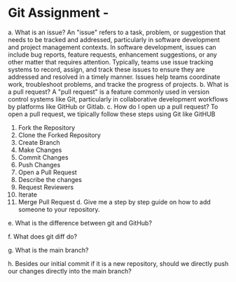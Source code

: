 # Git Assignment - <jolin0101>
a. What is an issue?
An "issue" refers to a task, problem, or suggestion that needs to be tracked and addressed, particularly in software development and project management contexts. In software development, issues can include bug reports, feature requests, enhancement suggestions, or any other matter that requires attention. Typically, teams use issue tracking systems to record, assign, and track these issues to ensure they are addressed and resolved in a timely manner. Issues help teams coordinate work, troubleshoot problems, and tracke the progress of projects.
b. What is a pull request?
A "pull request" is a feature commonly used in version control systems like Git, particularly in collaborative development workflows by platforms like GitHub or Gitlab.
c. How do I open up a pull request?
To open a pull request, we tipically follow these steps using Git like GitHUB
1. Fork the Repository
2. Clone the Forked Repository
3. Create Branch
4. Make Changes
5. Commit Changes
6. Push Changes
7. Open a Pull Request
8. Describe the changes
9. Request Reviewers
10. Iterate
11. Merge Pull Request
d. Give me a step by step guide on how to add someone to your repository.

e. What is the difference between git and GitHub?

f. What does git diff do?

g. What is the main branch?

h. Besides our initial commit if it is a new repository, should we directly push our changes directly into the main branch?